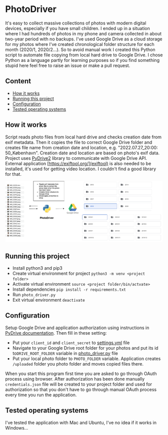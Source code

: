 # PhotoDriver

It's easy to collect massive collections of photos with modern digital devices, especially if you
have small children. I ended up in a situation where I had hundreds of photos in my phone and camera
collected in about two-year period with no backups. I've used Google Drive as a cloud storage for my photos where I've
created
chronological folder structure for each month (2020/1, 2020/2...). So to avoid manual work I created this
Python script to automate file copying from local hard drive to Google Drive. I chose Python as a language partly
for learning purposes so if you find something stupid here feel free to raise an issue or make a pull request.

## Content

* [How it works](#how-it-works)
* [Running this project](#running-this-project)
* [Configuration](#configuration)
* [Tested operating systems](#tested-operating-systems)

## How it works

Script reads photo files from local hard drive and checks creation date from exif metadata. Then it copies the file
to correct Google Drive folder and creates file name from creation date and location, e.g. "2022.07.27_20:00:
50_København". Creation date and location are based on photo's exif data. Project
uses [PyDrive2](https://pypi.org/project/PyDrive2/)
library to communicate with Google Drive API. External application [https://exiftool.org/](exiftool) is also needed
to be installed, it's used for getting video location. I couldn't find a good library for that.

![alt text](documents/PhotoDriver.png "This is how it works")

## Running this project

* Install python3 and pip3
* Create virtual environment for project
  `python3 -m venv <project folder>`
* Activate virtual environment
  `source <project folder/bin/actvate>`
* Install dependencies
  `pip install -r requirements.txt`
* Run `photo_driver.py`
* Exit virtual environment
  `deactivate`

## Configuration

Setup Google Drive and application authorization using instructions
in [PyDrive documentation](https://gsuitedevs.github.io/PyDrive/docs/build/html/quickstart.html#authentication).
Then fill in these setting:

* Put your `client_id` and `client_secret` to [settings.yml](settings.yaml) file
* Navigate to your Google Drive root folder for your photos and put its id to`DRIVE_ROOT_FOLDER` variable in
  [photo_driver.py](photo_driver.py) file
* Put your local photo folder to `PHOTO_FOLDER` variable. Application creates `/uploaded` folder
  you photo folder and moves copied files there.

When you start this program first time you are asked to go through OAuth process using browser.
After authorization has been done manually `credentials.json` file will be created to your project folder and
used for authorization so that you don't have to go through manual OAuth process every time you run the
application.

## Tested operating systems

I've tested the application with Mac and Ubuntu, I've no idea if it works in Windows...
